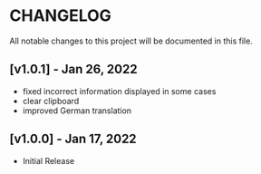 # CHANGELOG

All notable changes to this project will be documented in this file.



## [v1.0.1] - Jan 26, 2022

- fixed incorrect information displayed in some cases
- clear clipboard
- improved German translation


## [v1.0.0] - Jan 17, 2022

- Initial Release
